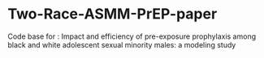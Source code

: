 # Two-Race-ASMM-PrEP-paper
Code base for : Impact and efficiency of pre-exposure prophylaxis among black and white adolescent sexual minority males: a modeling study
